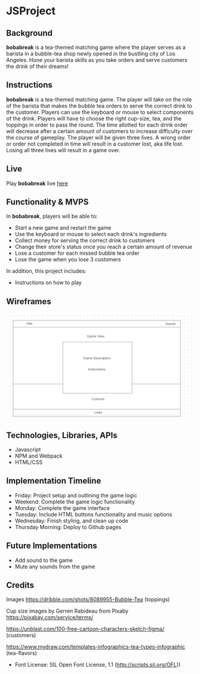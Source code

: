 # JSProject

## Background
<!-- **bobabreak** is a tea-themed matching game where the player serves as a barista in a bubble-tea shop newly opened in the bustling city of Los Angeles. Hone your barista skills as you serve customers the drink of their dreams and collect revenue to keep your shop open!  -->

**bobabreak** is a tea-themed matching game where the player serves as a barista in a bubble-tea shop newly opened in the bustling city of Los Angeles. Hone your barista skills as you take orders and serve customers the drink of their dreams!

## Instructions

**bobabreak** is a tea-themed matching game. The player will take on the role of the barista that makes the bubble tea orders to serve the correct drink to the customer. Players can use the keyboard or mouse to select components of the drink. Players will have to choose the right cup-size, tea, and the toppings in order to pass the round. The time allotted for each drink order will decrease after a certain amount of customers to increase difficulty over the course of gameplay. The player will be given three lives. A wrong order or order not completed in time will result in a customer lost, aka life lost. Losing all three lives will result in a game over. 

## Live
Play **bobabreak** live [here](https://meih15.github.io/bobabreak/)

## Functionality & MVPS

In **bobabreak**, players will be able to:
- Start a new game and restart the game
- Use the keyboard or mouse to select each drink's ingredients
- Collect money for serving the correct drink to customers
- Change their store's status once you reach a certain amount of revenue
- Lose a customer for each missed bubble tea order
- Lose the game when you lose 3 customers

In addition, this project includes:
- Instructions on how to play

## Wireframes

![wireframe](./assets/introduction/wireframe.png)

## Technologies, Libraries, APIs
- Javascript
- NPM and Webpack
- HTML/CSS

## Implementation Timeline
- Friday: Project setup and outlining the game logic
- Weekend: Complete the game logic functionality
- Monday: Complete the game interface
- Tuesday: Include HTML buttons functionality and music options
- Wednesday: Finish styling, and clean up code
- Thursday Morning: Deploy to Github pages

## Future Implementations
- Add sound to the game
- Mute any sounds from the game

## Credits
Images
https://dribble.com/shots/8089955-Bubble-Tea (toppings)

Cup size images by Gerren Rabideau from Pixaby
https://pixabay.com/service/terms/

https://unblast.com/100-free-cartoon-characters-sketch-figma/ (customers)

https://www.mydraw.com/templates-infographics-tea-types-infographic (tea-flavors)

- Font License: SIL Open Font License, 1.1 (http://scripts.sil.org/OFL))


